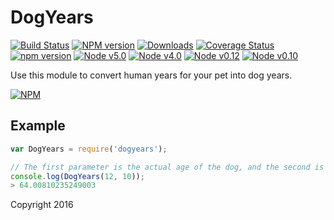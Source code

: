 # DogYears

[![Build Status](https://travis-ci.org/davidfekke/dogyears.svg?branch=master)](https://travis-ci.org/davidfekke/dogyears)
[![NPM version][npm-image]][npm-url] 
[![Downloads][downloads-image]][npm-url]
[![Coverage Status](https://coveralls.io/repos/davidfekke/dogyears/badge.svg?branch=master&service=github)](https://coveralls.io/github/davidfekke/dogyears?branch=master)
[![npm version](https://badge.fury.io/js/dogyears.svg)](https://badge.fury.io/js/dogyears)
[![Node v5.0](http://img.shields.io/badge/node-v5.0-brightgreen.svg)](https://nodejs.org)
[![Node v4.0](http://img.shields.io/badge/node-v4.0-green.svg)](https://nodejs.org)
[![Node v0.12](http://img.shields.io/badge/node-v0.12-yellowgreen.svg)](https://nodejs.org)
[![Node v0.10](http://img.shields.io/badge/node-v0.10-yellow.svg)](https://nodejs.org)

[downloads-image]: https://img.shields.io/npm/dm/dogyears.svg
[npm-url]: https://www.npmjs.com/package/dogyears
[npm-image]: https://img.shields.io/npm/v/dogyears.svg

Use this module to convert human years for your pet into dog years.

[![NPM](https://nodei.co/npm/dogyears.png)](https://nodei.co/npm/dogyears/)

## Example

```javascript
var DogYears = require('dogyears');

// The first parameter is the actual age of the dog, and the second is the weight of the dog.
console.log(DogYears(12, 10));
> 64.00810235249003
```

Copyright 2016
